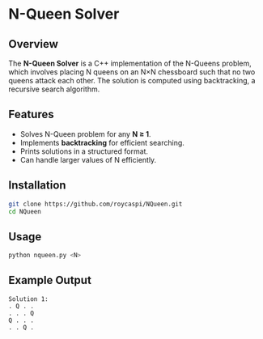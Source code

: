 # N-Queen Solver

## Overview
The **N-Queen Solver** is a C++ implementation of the N-Queens problem, which involves placing N queens on an N×N chessboard such that no two queens attack each other. The solution is computed using backtracking, a recursive search algorithm.

## Features
- Solves N-Queen problem for any **N ≥ 1**.
- Implements **backtracking** for efficient searching.
- Prints solutions in a structured format.
- Can handle larger values of N efficiently.

## Installation
```bash
git clone https://github.com/roycaspi/NQueen.git
cd NQueen
```

## Usage
```bash
python nqueen.py <N>
```

## Example Output
```
Solution 1:
. Q . .
. . . Q
Q . . .
. . Q .
```
